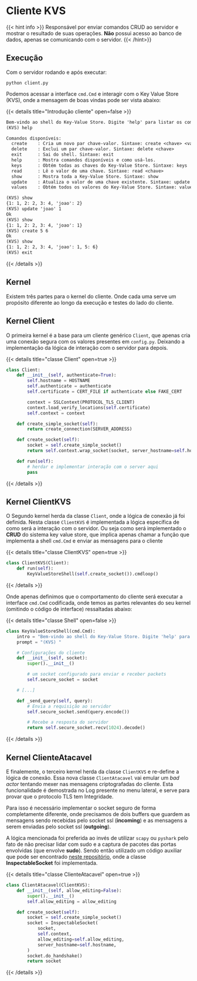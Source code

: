 # Cliente KVS

{{< hint info >}}
Responsável por enviar comandos CRUD ao servidor e mostrar o resultado de suas operações. **Não** possui acesso ao banco de dados, apenas se comunicando com o servidor.
{{< /hint>}}

## Execução

Com o servidor rodando e após executar:

```shell
python client.py
```

Podemos acessar a interface `cmd.Cmd` e interagir com o Key Value Store (KVS), onde a mensagem de boas vindas pode ser vista abaixo:

{{< details title="Introdução cliente" open=false >}}

```txt
Bem-vindo ao shell do Key-Value Store. Digite 'help' para listar os comandos disponíveis.
(KVS) help

Comandos disponíveis:
  create    : Cria um novo par chave-valor. Sintaxe: create <chave> <valor>
  delete    : Exclui um par chave-valor. Sintaxe: delete <chave>
  exit      : Sai do shell. Sintaxe: exit
  help      : Mostra comandos disponíveis e como usá-los.
  keys      : Obtém todas as chaves do Key-Value Store. Sintaxe: keys
  read      : Lê o valor de uma chave. Sintaxe: read <chave>
  show      : Mostra toda a Key-Value Store. Sintaxe: show
  update    : Atualiza o valor de uma chave existente. Sintaxe: update <chave> <valor>
  values    : Obtém todos os valores do Key-Value Store. Sintaxe: values

(KVS) show
{1: 1, 2: 2, 3: 4, 'joao': 2}
(KVS) update 'joao' 1
Ok
(KVS) show
{1: 1, 2: 2, 3: 4, 'joao': 1}
(KVS) create 5 6
Ok
(KVS) show
{1: 1, 2: 2, 3: 4, 'joao': 1, 5: 6}
(KVS) exit
```

{{< /details >}}

## Kernel

Existem três partes para o kernel do cliente. Onde cada uma serve um propósito diferente ao longo da execução e testes do lado do cliente.

## Kernel Client

O primeira kernel é a base para um cliente genérico `Client`, que apenas cria uma conexão segura com os valores presentes em `config.py`. Deixando a implementação da lógica de interação com o servidor para depois.

{{< details title="classe Client" open=true >}}

```py
class Client:
    def __init__(self, authenticate=True):
        self.hostname = HOSTNAME
        self.authenticate = authenticate
        self.certificate = CERT_FILE if authenticate else FAKE_CERT

        context = SSLContext(PROTOCOL_TLS_CLIENT)
        context.load_verify_locations(self.certificate)
        self.context = context

    def create_simple_socket(self):
        return create_connection(SERVER_ADDRESS)

    def create_socket(self):
        socket = self.create_simple_socket()
        return self.context.wrap_socket(socket, server_hostname=self.hostname)

    def run(self):
        # herdar e implementar interação com o server aqui
        pass
```

{{< /details >}}

## Kernel ClientKVS

O Segundo kernel herda da classe `Client`, onde a lógica de conexão já foi definida. Nesta classe `ClientKVS` é implementada a lógica específica de como será a interação com o servidor. Ou seja como será implementado o **CRUD** do sistema key value store, que implica apenas chamar a função que implementa a shell `cmd.Cmd` e enviar as mensagens para o cliente

{{< details title="classe ClientKVS" open=true >}}

```py
class ClientKVS(Client):
    def run(self):
        KeyValueStoreShell(self.create_socket()).cmdloop()
```

{{< /details >}}

Onde apenas definimos que o comportamento do cliente será executar a interface `cmd.Cmd` codificada, onde temos as partes relevantes do seu kernel (omitindo o código de interface) ressaltadas abaixo:

{{< details title="classe Shell" open=false >}}

```py
class KeyValueStoreShell(cmd.Cmd):
    intro = "Bem-vindo ao shell do Key-Value Store. Digite 'help' para listar os comandos disponíveis."
    prompt = "(KVS) "

    # Configurações do cliente
    def __init__(self, socket):
        super().__init__()

        # um socket configurado para enviar e receber packets
        self.secure_socket = socket

    # [...]

    def _send_query(self, query):
        # Envia a requisição ao servidor
        self.secure_socket.send(query.encode())

        # Recebe a resposta do servidor
        return self.secure_socket.recv(1024).decode()
```

{{< /details >}}

## Kernel ClienteAtacavel

E finalemente, o terceiro kernel herda da classe `ClientKVS` e re-define a lógica de conexão. Essa nova classe `ClientAtacavel` vai emular um _bad actor_ tentando mexer nas mensagens criptografadas do cliente. Esta funcionalidade é demostrada no Log presente no menu lateral, e serve para provar que o protocolo TLS tem Integridade.

Para isso é necessário implementar o socket seguro de forma completamente diferente, onde precisamos de dois buffers que guardem as mensagens sendo recebidas pelo socket ssl (**incoming**) e as mensagens a serem enviadas pelo socket ssl (**outgoing**).

A lógica mencionada foi preferida ao invés de utilizar `scapy` ou `pyshark` pelo fato de não precisar lidar com sudo e a captura de pacotes das portas envolvidas (que envolve **sudo**). Sendo então utilizado um código auxiliar que pode ser encontrado [neste repositório](https://gitlab.com/fer22f/leilaloes/-/blob/main/inspectable/inspectable.py), onde a classe **InspectableSocket** foi implementada.

{{< details title="classe ClienteAtacavel" open=true >}}

```py
class ClientAtacavel(ClientKVS):
    def __init__(self, allow_editing=False):
        super().__init__()
        self.allow_editing = allow_editing

    def create_socket(self):
        socket = self.create_simple_socket()
        socket = InspectableSocket(
            socket,
            self.context,
            allow_editing=self.allow_editing,
            server_hostname=self.hostname,
        )
        socket.do_handshake()
        return socket
```

{{< /details >}}
